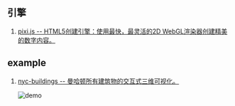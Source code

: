 ## 引擎
1. [pixi.js -- HTML5创建引擎：使用最快，最灵活的2D WebGL渲染器创建精美的数字内容。](https://github.com/pixijs/pixi.js)
## example
1. [nyc-buildings -- 曼哈顿所有建筑物的交互式三维可视化。](https://github.com/rolyatmax/nyc-buildings)
    
    ![demo](https://github.com/rolyatmax/nyc-buildings/raw/master/img/all-the-buildings.png)